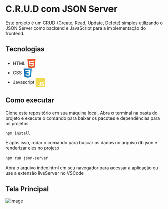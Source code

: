 # C.R.U.D com JSON Server
Este projeto é um CRUD (Create, Read, Update, Delete) simples utilizando o JSON Server como backend e JavaScript para a implementação do frontend.

## Tecnologias
- HTML <img align="center" alt="Gui-HTML" height="30" width="30" src="https://raw.githubusercontent.com/devicons/devicon/master/icons/html5/html5-original.svg">
- CSS <img align="center" alt="Gui-CSS" height="30" width="30" src="https://raw.githubusercontent.com/devicons/devicon/master/icons/css3/css3-original.svg">
- Javascript <img align="center" alt="Gui-Js" height="30" width="30" src="https://raw.githubusercontent.com/devicons/devicon/master/icons/javascript/javascript-plain.svg"> 

## Como executar

Clone este repositório em sua máquina local.
Abra o terminal na pasta do projeto e execute o comando para baixar os pacotes e dependências para os projetos
```bash
npm install
```
E após isso, rodar o comando para buscar os dados no arquivo db.json e renderizar eles no projeto
```bash
npm run json-server
```
Abra o arquivo index.html em seu navegador para acessar a aplicação ou use a extensão liveServer no VSCode

## Tela Principal
![image](https://user-images.githubusercontent.com/58920070/225800588-5e206aec-2645-45bd-aef0-f33e026a9fa0.png)

 
